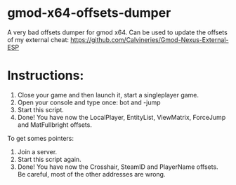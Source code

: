 # gmod-x64-offsets-dumper
A very bad offsets dumper for gmod x64.
Can be used to update the offsets of my external cheat: https://github.com/Calvineries/Gmod-Nexus-External-ESP

# Instructions:
1) Close your game and then launch it, start a singleplayer game.
2) Open your console and type once: bot and -jump
3) Start this script.
4) Done! You have now the LocalPlayer, EntityList, ViewMatrix, ForceJump and MatFullbright offsets.  
  
To get somes pointers:
1) Join a server.
2) Start this script again.
3) Done! You have now the Crosshair, SteamID and PlayerName offsets.  
Be careful, most of the other addresses are wrong.

